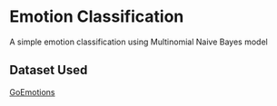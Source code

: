 # Emotion Classification
A simple emotion classification using Multinomial Naive Bayes model

## Dataset Used
[GoEmotions](https://huggingface.co/datasets/go_emotions)
